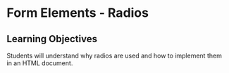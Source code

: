 # Form Elements - Radios

## Learning Objectives
Students will understand why radios are used and how to implement them in an HTML document.